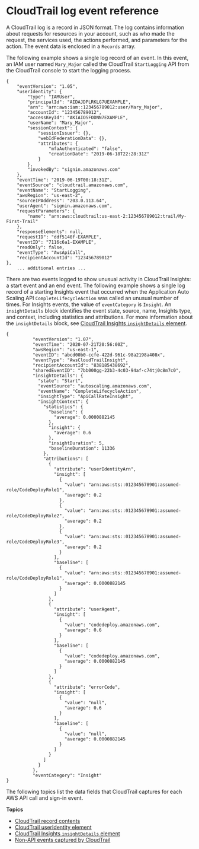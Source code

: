 # CloudTrail log event reference<a name="cloudtrail-event-reference"></a>

A CloudTrail log is a record in JSON format\. The log contains information about requests for resources in your account, such as who made the request, the services used, the actions performed, and parameters for the action\. The event data is enclosed in a `Records` array\.

The following example shows a single log record of an event\. In this event, an IAM user named `Mary_Major` called the CloudTrail `StartLogging` API from the CloudTrail console to start the logging process\.

```
{
    "eventVersion": "1.05",
    "userIdentity": {
        "type": "IAMUser",
        "principalId": "AIDAJDPLRKLG7UEXAMPLE",
        "arn": "arn:aws:iam::123456789012:user/Mary_Major",
        "accountId": "123456789012",
        "accessKeyId": "AKIAIOSFODNN7EXAMPLE",
        "userName": "Mary_Major",
        "sessionContext": {
            "sessionIssuer": {},
            "webIdFederationData": {},
            "attributes": {
                "mfaAuthenticated": "false",
                "creationDate": "2019-06-18T22:28:31Z"
            }
        },
        "invokedBy": "signin.amazonaws.com"
    },
    "eventTime": "2019-06-19T00:18:31Z",
    "eventSource": "cloudtrail.amazonaws.com",
    "eventName": "StartLogging",
    "awsRegion": "us-east-2",
    "sourceIPAddress": "203.0.113.64",
    "userAgent": "signin.amazonaws.com",
    "requestParameters": {
        "name": "arn:aws:cloudtrail:us-east-2:123456789012:trail/My-First-Trail"
    },
    "responseElements": null,
    "requestID": "ddf5140f-EXAMPLE",
    "eventID": "7116c6a1-EXAMPLE",
    "readOnly": false,
    "eventType": "AwsApiCall",
    "recipientAccountId": "123456789012"
},
    ... additional entries ...
```

There are two events logged to show unusual activity in CloudTrail Insights: a start event and an end event\. The following example shows a single log record of a starting Insights event that occurred when the Application Auto Scaling API `CompleteLifecycleAction` was called an unusual number of times\. For Insights events, the value of `eventCategory` is `Insight`\. An `insightDetails` block identifies the event state, source, name, Insights type, and context, including statistics and attributions\. For more information about the `insightDetails` block, see [CloudTrail Insights `insightDetails` element](cloudtrail-event-reference-insight-details.md)\.

```
{
          "eventVersion": "1.07",
          "eventTime": "2020-07-21T20:56:00Z",
          "awsRegion": "us-east-1",
          "eventID": "abcd00b0-ccfe-422d-961c-98a2198a408x",
          "eventType": "AwsCloudTrailInsight",
          "recipientAccountId": "838185438692",
          "sharedEventID": "7bb000gg-22b3-4c03-94af-c74tj0c8m7c0",
          "insightDetails": {
            "state": "Start",
            "eventSource": "autoscaling.amazonaws.com",
            "eventName": "CompleteLifecycleAction",
            "insightType": "ApiCallRateInsight",
            "insightContext": {
              "statistics": {
                "baseline": {
                  "average": 0.0000882145
                },
                "insight": {
                  "average": 0.6
                },
                "insightDuration": 5,
                "baselineDuration": 11336
              },
              "attributions": [
                {
                  "attribute": "userIdentityArn",
                  "insight": [
                    {
                      "value": "arn:aws:sts::012345678901:assumed-role/CodeDeployRole1",
                      "average": 0.2
                    },
                    {
                      "value": "arn:aws:sts::012345678901:assumed-role/CodeDeployRole2",
                      "average": 0.2
                    },
                    {
                      "value": "arn:aws:sts::012345678901:assumed-role/CodeDeployRole3",
                      "average": 0.2
                    }
                  ],
                  "baseline": [
                    {
                      "value": "arn:aws:sts::012345678901:assumed-role/CodeDeployRole1",
                      "average": 0.0000882145
                    }
                  ]
                },
                {
                  "attribute": "userAgent",
                  "insight": [
                    {
                      "value": "codedeploy.amazonaws.com",
                      "average": 0.6
                    }
                  ],
                  "baseline": [
                    {
                      "value": "codedeploy.amazonaws.com",
                      "average": 0.0000882145
                    }
                  ]
                },
                {
                  "attribute": "errorCode",
                  "insight": [
                    {
                      "value": "null",
                      "average": 0.6
                    }
                  ],
                  "baseline": [
                    {
                      "value": "null",
                      "average": 0.0000882145
                    }
                  ]
                }
              ]
            }
          },
          "eventCategory": "Insight"
}
```

The following topics list the data fields that CloudTrail captures for each AWS API call and sign\-in event\. 

**Topics**
+ [CloudTrail record contents](cloudtrail-event-reference-record-contents.md)
+ [CloudTrail userIdentity element](cloudtrail-event-reference-user-identity.md)
+ [CloudTrail Insights `insightDetails` element](cloudtrail-event-reference-insight-details.md)
+ [Non\-API events captured by CloudTrail](cloudtrail-non-api-events.md)